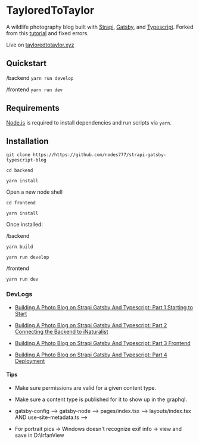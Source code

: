 # TayloredToTaylor

A wildlife photography blog built with [Strapi](https://strapi.io/), [Gatsby](https://www.gatsbyjs.com/), and [Typescript](https://www.typescriptlang.org/). Forked from this [tutorial](https://strapi.io/blog/build-a-static-blog-with-gatsby-typescript-and-strapi) and fixed errors.

Live on  [tayloredtotaylor.xyz](https://www.tayloredtotaylor.xyz/)

## Quickstart

/backend
`yarn run develop`

/frontend
`yarn run dev`

## Requirements

[Node.js](https://nodejs.org) is required to install dependencies and run scripts via `yarn`.

## Installation

`git clone https://https://github.com/nodes777/strapi-gatsby-typescript-blog`

`cd backend`

`yarn install`

Open a new node shell

`cd frontend`

`yarn install`

Once installed:

/backend

`yarn build`

`yarn run develop`

/frontend

`yarn run dev`

### DevLogs

* [Building A Photo Blog on Strapi Gatsby And Typescript: Part 1 Starting to Start](https://tnodes.medium.com/building-a-photo-blog-on-stapi-gatsby-and-typescript-part-1-starting-to-start-c6787ab2702b)

* [Building A Photo Blog on Strapi Gatsby And Typescript: Part 2 Connecting the Backend to iNaturalist](https://tnodes.medium.com/building-a-photo-blog-on-strapi-gatsby-and-typescript-part-2-connecting-the-backend-to-inaturalist-3fd499bb0360)

* [Building A Photo Blog on Strapi Gatsby And Typescript: Part 3 Frontend](https://tnodes.medium.com/building-a-photo-blog-on-strapi-gatsby-and-typescript-part-3-frontend-3c60324b44c1)

* [Building A Photo Blog on Strapi Gatsby And Typescript: Part 4 Deployment](https://tnodes.medium.com/building-a-photo-blog-on-strapi-gatsby-and-typescript-part-4-deployment-b996cc69d356)

#### Tips

* Make sure permissions are valid for a given content type.

* Make sure a content type is published for it to show up in the graphql.

* gatsby-config --> gatsby-node --> pages/index.tsx --> layouts/index.tsx AND use-site-metadata.ts -->

* For portrait pics -> Windows doesn't recognize exif info -> view and save in D:\IrfanView

